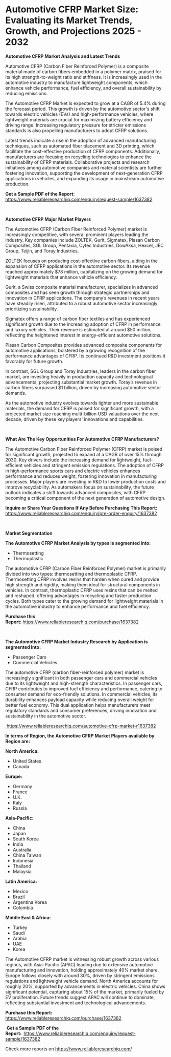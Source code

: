 <p><h1>Automotive CFRP Market Size: Evaluating its Market Trends, Growth, and Projections 2025 - 2032</h1></p><p><strong>Automotive CFRP Market Analysis and Latest Trends</strong></p>
<p><p>Automotive CFRP (Carbon Fiber Reinforced Polymer) is a composite material made of carbon fibers embedded in a polymer matrix, praised for its high strength-to-weight ratio and stiffness. It is increasingly used in the automotive industry to manufacture lightweight components, which enhance vehicle performance, fuel efficiency, and overall sustainability by reducing emissions.</p><p>The Automotive CFRP Market is expected to grow at a CAGR of 5.4% during the forecast period. This growth is driven by the automotive sector's shift towards electric vehicles (EVs) and high-performance vehicles, where lightweight materials are crucial for maximizing battery efficiency and driving range. Increasing regulatory pressure for stricter emissions standards is also propelling manufacturers to adopt CFRP solutions.</p><p>Latest trends indicate a rise in the adoption of advanced manufacturing techniques, such as automated fiber placement and 3D printing, which facilitate the cost-effective production of CFRP components. Additionally, manufacturers are focusing on recycling technologies to enhance the sustainability of CFRP materials. Collaborative projects and research initiatives among automotive companies and material scientists are further fostering innovation, supporting the development of next-generation CFRP applications in vehicles, and expanding its usage in mainstream automotive production.</p></p>
<p><strong>Get a Sample PDF of the Report:&nbsp;</strong> <a href="https://www.reliableresearchiq.com/enquiry/request-sample/1637382?utm_campaign=3202&utm_medium=2&utm_source=Github&utm_content=ia&utm_term=23032025&utm_id=automotive-cfrp">https://www.reliableresearchiq.com/enquiry/request-sample/1637382</a></p>
<p>&nbsp;</p>
<p><strong>Automotive CFRP Major Market Players</strong></p>
<p><p>The Automotive CFRP (Carbon Fiber Reinforced Polymer) market is increasingly competitive, with several prominent players leading the industry. Key companies include ZOLTEK, Gurit, Sigmatex, Plasan Carbon Composites, SGL Group, Pentaxia, Cytec Industries, DowAksa, Hexcel, JEC Group, Teijin, and Toray Industries.</p><p>ZOLTEK focuses on producing cost-effective carbon fibers, aiding in the expansion of CFRP applications in the automotive sector. Its revenue reached approximately $78 million, capitalizing on the growing demand for lightweight materials that enhance vehicle efficiency. </p><p>Gurit, a Swiss composite material manufacturer, specializes in advanced composites and has seen growth through strategic partnerships and innovation in CFRP applications. The company’s revenues in recent years have steadily risen, attributed to a robust automotive sector increasingly prioritizing sustainability.</p><p>Sigmatex offers a range of carbon fiber textiles and has experienced significant growth due to the increasing adoption of CFRP in performance and luxury vehicles. Their revenue is estimated at around $50 million, reflecting the heightened interest in energy-efficient automotive solutions.</p><p>Plasan Carbon Composites provides advanced composite components for automotive applications, bolstered by a growing recognition of the performance advantages of CFRP. Its continued R&D investment positions it favorably for future growth.</p><p>In contrast, SGL Group and Toray Industries, leaders in the carbon fiber market, are investing heavily in production capacity and technological advancements, projecting substantial market growth. Toray’s revenue in carbon fibers surpassed $1 billion, driven by increasing automotive sector demands.</p><p>As the automotive industry evolves towards lighter and more sustainable materials, the demand for CFRP is poised for significant growth, with a projected market size reaching multi-billion USD valuations over the next decade, driven by these key players' innovations and capabilities.</p></p>
<p>&nbsp;</p>
<p><strong>What Are The Key Opportunities For Automotive CFRP Manufacturers?</strong></p>
<p><p>The Automotive Carbon Fiber Reinforced Polymer (CFRP) market is poised for significant growth, projected to expand at a CAGR of over 15% through 2030. Key drivers include the increasing demand for lightweight, fuel-efficient vehicles and stringent emission regulations. The adoption of CFRP in high-performance sports cars and electric vehicles enhances performance and reduces weight, fostering innovation in manufacturing processes. Major players are investing in R&D to lower production costs and improve recyclability. As automakers focus on sustainability, the future outlook indicates a shift towards advanced composites, with CFRP becoming a critical component of the next generation of automotive design.</p></p>
<p><strong>Inquire or Share Your Questions If Any Before Purchasing This Report:</strong> <a href="https://www.reliableresearchiq.com/enquiry/pre-order-enquiry/1637382?utm_campaign=3202&utm_medium=2&utm_source=Github&utm_content=ia&utm_term=23032025&utm_id=automotive-cfrp">https://www.reliableresearchiq.com/enquiry/pre-order-enquiry/1637382</a></p>
<p>&nbsp;</p>
<p><strong>Market Segmentation</strong></p>
<p><strong>The Automotive CFRP Market Analysis by types is segmented into:</strong></p>
<p><ul><li>Thermosetting</li><li>Thermoplastic</li></ul></p>
<p><p>The automotive CFRP (Carbon Fiber Reinforced Polymer) market is primarily divided into two types: thermosetting and thermoplastic CFRP. Thermosetting CFRP involves resins that harden when cured and provide high strength and rigidity, making them ideal for structural components in vehicles. In contrast, thermoplastic CFRP uses resins that can be melted and reshaped, offering advantages in recycling and faster production cycles. Both types cater to the growing demand for lightweight materials in the automotive industry to enhance performance and fuel efficiency.</p></p>
<p><strong>Purchase this Report:&nbsp;</strong><a href="https://www.reliableresearchiq.com/purchase/1637382?utm_campaign=3202&utm_medium=2&utm_source=Github&utm_content=ia&utm_term=23032025&utm_id=automotive-cfrp">https://www.reliableresearchiq.com/purchase/1637382</a></p>
<p>&nbsp;</p>
<p><strong>The Automotive CFRP Market Industry Research by Application is segmented into:</strong></p>
<p><ul><li>Passenger Cars</li><li>Commercial Vehicles</li></ul></p>
<p><p>The automotive CFRP (carbon fiber-reinforced polymer) market is increasingly significant in both passenger cars and commercial vehicles due to its lightweight and high-strength characteristics. In passenger cars, CFRP contributes to improved fuel efficiency and performance, catering to consumer demand for eco-friendly solutions. In commercial vehicles, its durability enhances payload capacity while reducing overall weight for better fuel economy. This dual application helps manufacturers meet regulatory standards and consumer preferences, driving innovation and sustainability in the automotive sector.</p></p>
<p><a href="https://www.reliableresearchiq.com/automotive-cfrp-market-r1637382?utm_campaign=3202&utm_medium=2&utm_source=Github&utm_content=ia&utm_term=23032025&utm_id=automotive-cfrp">&nbsp;https://www.reliableresearchiq.com/automotive-cfrp-market-r1637382</a></p>
<p><strong>In terms of Region, the Automotive CFRP Market Players available by Region are:</strong></p>
<p>
    <p> <strong> North America: </strong>
        <ul>
            <li>United States</li>
            <li>Canada</li>
        </ul>
        </p> 
    <p> <strong> Europe: </strong>
        <ul>
            <li>Germany</li>
            <li>France</li>
            <li>U.K.</li>
            <li>Italy</li>
            <li>Russia</li>
        </ul>
        </p> 
    <p> <strong> Asia-Pacific: </strong>
        <ul>
            <li>China</li>
            <li>Japan</li>
            <li>South Korea</li>
            <li>India</li>
            <li>Australia</li>
            <li>China Taiwan</li>
            <li>Indonesia</li>
            <li>Thailand</li>
            <li>Malaysia</li>
        </ul>
        </p> 
    <p> <strong> Latin America: </strong>
        <ul>
            <li>Mexico</li>
            <li>Brazil</li>
            <li>Argentina Korea</li>
            <li>Colombia</li>
        </ul>
        </p> 
    <p> <strong> Middle East & Africa: </strong>
        <ul>
            <li>Turkey</li>
            <li>Saudi</li>
            <li>Arabia</li>
            <li>UAE</li>
            <li>Korea</li>
        </ul>
    </p>
    </p>
<p><p>The Automotive CFRP market is witnessing robust growth across various regions, with Asia-Pacific (APAC) leading due to extensive automotive manufacturing and innovation, holding approximately 40% market share. Europe follows closely with around 30%, driven by stringent emissions regulations and lightweight vehicle demand. North America accounts for roughly 20%, supported by advancements in electric vehicles. China shows significant potential, capturing about 15% of the market, primarily fueled by EV proliferation. Future trends suggest APAC will continue to dominate, reflecting substantial investment and technological advancements.</p></p>
<p><strong>Purchase this Report: </strong><a href="https://www.reliableresearchiq.com/purchase/1637382?utm_campaign=3202&utm_medium=2&utm_source=Github&utm_content=ia&utm_term=23032025&utm_id=automotive-cfrp">https://www.reliableresearchiq.com/purchase/1637382</a></p>
<p>&nbsp;<strong>Get a Sample PDF of the Report:&nbsp;&nbsp;</strong><a href="https://www.reliableresearchiq.com/enquiry/request-sample/1637382?utm_campaign=3202&utm_medium=2&utm_source=Github&utm_content=ia&utm_term=23032025&utm_id=automotive-cfrp">https://www.reliableresearchiq.com/enquiry/request-sample/1637382</a></p>
<p><strong></strong></p>
<p>Check more reports on <a href="https://www.reliableresearchiq.com/?utm_campaign=3202&utm_medium=2&utm_source=Github&utm_content=ia&utm_term=23032025&utm_id=automotive-cfrp">https://www.reliableresearchiq.com/</a></p>